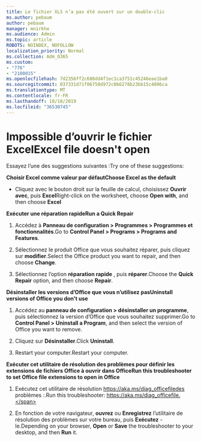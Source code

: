 ```yaml
---
title: Le fichier XLS n’a pas été ouvert sur un double-clic
ms.author: pebaum
author: pebaum
manager: mnirkhe
ms.audience: Admin
ms.topic: article
ROBOTS: NOINDEX, NOFOLLOW
localization_priority: Normal
ms.collection: Adm_O365
ms.custom:
- "776"
- "2100015"
ms.openlocfilehash: 7d2356ff2c688dd4f1ec1ca3751c45246eae1ba0
ms.sourcegitcommit: 037331d71f06750d972c0b6278b23bb15c4806ca
ms.translationtype: MT
ms.contentlocale: fr-FR
ms.lasthandoff: 10/18/2019
ms.locfileid: "36530745"
---
```

# <a name="excel-file-doesnt-open"></a><span data-ttu-id="517a2-102">Impossible d’ouvrir le fichier Excel</span><span class="sxs-lookup"><span data-stu-id="517a2-102">Excel file doesn't open</span></span>

<span data-ttu-id="517a2-103">Essayez l’une des suggestions suivantes :</span><span class="sxs-lookup"><span data-stu-id="517a2-103">Try one of these suggestions:</span></span>

<span data-ttu-id="517a2-104">**Choisir Excel comme valeur par défaut**</span><span class="sxs-lookup"><span data-stu-id="517a2-104">**Choose Excel as the default**</span></span>

* <span data-ttu-id="517a2-105">Cliquez avec le bouton droit sur la feuille de calcul, choisissez **Ouvrir avec**, puis **Excel**</span><span class="sxs-lookup"><span data-stu-id="517a2-105">Right-click on the worksheet, choose **Open with**, and then choose **Excel**</span></span>

<span data-ttu-id="517a2-106">**Exécuter une réparation rapide**</span><span class="sxs-lookup"><span data-stu-id="517a2-106">**Run a Quick Repair**</span></span>

1. <span data-ttu-id="517a2-107">Accédez à **Panneau de configuration > Programmes > Programmes et fonctionnalités**.</span><span class="sxs-lookup"><span data-stu-id="517a2-107">Go to **Control Panel > Programs > Programs and Features**.</span></span>

2. <span data-ttu-id="517a2-108">Sélectionnez le produit Office que vous souhaitez réparer, puis cliquez sur **modifier**.</span><span class="sxs-lookup"><span data-stu-id="517a2-108">Select the Office product you want to repair, and then choose **Change**.</span></span>

3. <span data-ttu-id="517a2-109">Sélectionnez l’option **réparation rapide** , puis **réparer**.</span><span class="sxs-lookup"><span data-stu-id="517a2-109">Choose the **Quick Repair** option, and then choose **Repair**.</span></span>

<span data-ttu-id="517a2-110">**Désinstaller les versions d’Office que vous n’utilisez pas**</span><span class="sxs-lookup"><span data-stu-id="517a2-110">**Uninstall versions of Office you don't use**</span></span>

1. <span data-ttu-id="517a2-111">Accédez au **panneau de configuration > désinstaller un programme**, puis sélectionnez la version d’Office que vous souhaitez supprimer.</span><span class="sxs-lookup"><span data-stu-id="517a2-111">Go to **Control Panel > Uninstall a Program**, and then select the version of Office you want to remove.</span></span>

2. <span data-ttu-id="517a2-112">Cliquez sur **Désinstaller**.</span><span class="sxs-lookup"><span data-stu-id="517a2-112">Click **Uninstall**.</span></span>

3. <span data-ttu-id="517a2-113">Restart your computer.</span><span class="sxs-lookup"><span data-stu-id="517a2-113">Restart your computer.</span></span>

<span data-ttu-id="517a2-114">**Exécuter cet utilitaire de résolution des problèmes pour définir les extensions de fichiers Office à ouvrir dans Office**</span><span class="sxs-lookup"><span data-stu-id="517a2-114">**Run this troubleshooter to set Office file extensions to open in Office**</span></span>

1. <span data-ttu-id="517a2-115">Exécutez cet utilitaire de résolution https://aka.ms/diag_officefiledes problèmes :.</span><span class="sxs-lookup"><span data-stu-id="517a2-115">Run this troubleshooter: https://aka.ms/diag_officefile.</span></span>

2. <span data-ttu-id="517a2-116">En fonction de votre navigateur, **ouvrez** ou **Enregistrez** l’utilitaire de résolution des problèmes sur votre bureau, puis **Exécutez** -le.</span><span class="sxs-lookup"><span data-stu-id="517a2-116">Depending on your browser, **Open** or **Save** the troubleshooter to your desktop, and then **Run** it.</span></span>

